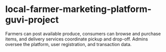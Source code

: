 # local-farmer-marketing-platform-guvi-project
Farmers can post available produce, consumers can browse and purchase items, and delivery services coordinate pickup and drop-off. Admins oversee the platform, user registration, and transaction data.
